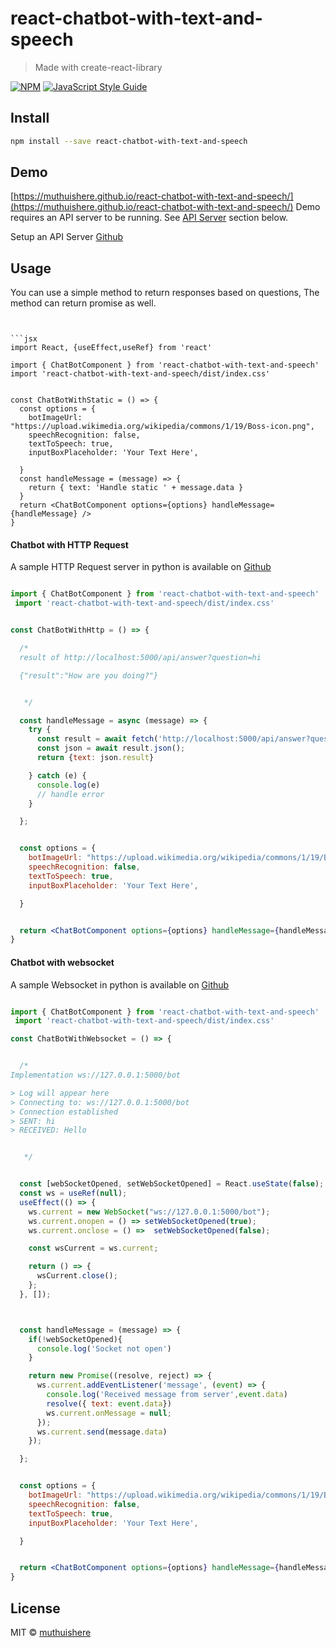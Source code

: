 # react-chatbot-with-text-and-speech

> Made with create-react-library

[![NPM](https://img.shields.io/npm/v/react-chatbot-with-text-and-speech.svg)](https://www.npmjs.com/package/react-chatbot-with-text-and-speech) [![JavaScript Style Guide](https://img.shields.io/badge/code_style-standard-brightgreen.svg)](https://standardjs.com)

## Install

```bash
npm install --save react-chatbot-with-text-and-speech
```

## Demo
[https://muthuishere.github.io/react-chatbot-with-text-and-speech/](https://muthuishere.github.io/react-chatbot-with-text-and-speech/)
Demo requires an API server to be running. See [API Server](#api-server) section below.


Setup an API Server [Github](https://github.com/muthuishere/react-chatbot-with-text-and-speech/tree/main/example/samplepythonserver)
## Usage


You can use a simple method to return responses based on questions, The method can return promise as well.

```


```jsx
import React, {useEffect,useRef} from 'react'

import { ChatBotComponent } from 'react-chatbot-with-text-and-speech'
import 'react-chatbot-with-text-and-speech/dist/index.css'


const ChatBotWithStatic = () => {
  const options = {
    botImageUrl: "https://upload.wikimedia.org/wikipedia/commons/1/19/Boss-icon.png",
    speechRecognition: false,
    textToSpeech: true,
    inputBoxPlaceholder: 'Your Text Here',

  }
  const handleMessage = (message) => {
    return { text: 'Handle static ' + message.data }
  }
  return <ChatBotComponent options={options} handleMessage={handleMessage} />
}
```

#### Chatbot with HTTP Request

 A sample HTTP Request server in python is available on [Github](https://github.com/muthuishere/react-chatbot-with-text-and-speech/tree/main/example/samplepythonserver)
```jsx

import { ChatBotComponent } from 'react-chatbot-with-text-and-speech'
 import 'react-chatbot-with-text-and-speech/dist/index.css'


const ChatBotWithHttp = () => {

  /*
  result of http://localhost:5000/api/answer?question=hi

  {"result":"How are you doing?"}


   */

  const handleMessage = async (message) => {
    try {
      const result = await fetch('http://localhost:5000/api/answer?question=' + message.data);
      const json = await result.json();
      return {text: json.result}

    } catch (e) {
      console.log(e)
      // handle error
    }

  };


  const options = {
    botImageUrl: "https://upload.wikimedia.org/wikipedia/commons/1/19/Boss-icon.png",
    speechRecognition: false,
    textToSpeech: true,
    inputBoxPlaceholder: 'Your Text Here',

  }


  return <ChatBotComponent options={options} handleMessage={handleMessage} />
}
```


#### Chatbot with websocket
A sample Websocket in python is available on [Github](https://github.com/muthuishere/react-chatbot-with-text-and-speech/tree/main/example/samplepythonserver)
```jsx

import { ChatBotComponent } from 'react-chatbot-with-text-and-speech'
 import 'react-chatbot-with-text-and-speech/dist/index.css'

const ChatBotWithWebsocket = () => {


  /*
Implementation ws://127.0.0.1:5000/bot

> Log will appear here
> Connecting to: ws://127.0.0.1:5000/bot
> Connection established
> SENT: hi
> RECEIVED: Hello


   */


  const [webSocketOpened, setWebSocketOpened] = React.useState(false);
  const ws = useRef(null);
  useEffect(() => {
    ws.current = new WebSocket("ws://127.0.0.1:5000/bot");
    ws.current.onopen = () => setWebSocketOpened(true);
    ws.current.onclose = () =>  setWebSocketOpened(false);

    const wsCurrent = ws.current;

    return () => {
      wsCurrent.close();
    };
  }, []);



  const handleMessage = (message) => {
    if(!webSocketOpened){
      console.log('Socket not open')
    }

    return new Promise((resolve, reject) => {
      ws.current.addEventListener('message', (event) => {
        console.log('Received message from server',event.data)
        resolve({ text: event.data})
        ws.current.onMessage = null;
      });
      ws.current.send(message.data)
    });

  };


  const options = {
    botImageUrl: "https://upload.wikimedia.org/wikipedia/commons/1/19/Boss-icon.png",
    speechRecognition: false,
    textToSpeech: true,
    inputBoxPlaceholder: 'Your Text Here',

  }


  return <ChatBotComponent options={options} handleMessage={handleMessage} />
}
```

## License

MIT © [muthuishere](https://github.com/muthuishere)
